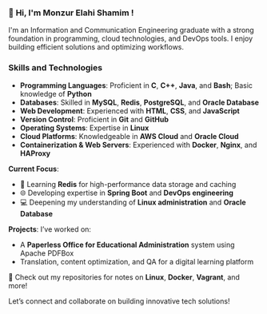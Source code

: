 ### 👋 **Hi, I'm Monzur Elahi Shamim !**  

I'm an Information and Communication Engineering graduate with a strong foundation in programming, cloud technologies, and DevOps tools. I enjoy building efficient solutions and optimizing workflows.

### Skills and Technologies  
- **Programming Languages**: Proficient in **C**, **C++**, **Java**, and **Bash**; Basic knowledge of **Python**  
- **Databases**: Skilled in **MySQL**, **Redis**, **PostgreSQL**, and **Oracle Database**  
- **Web Development**: Experienced with **HTML**, **CSS**, and **JavaScript**  
- **Version Control**: Proficient in **Git** and **GitHub**  
- **Operating Systems**: Expertise in **Linux**  
- **Cloud Platforms**: Knowledgeable in **AWS Cloud** and **Oracle Cloud**  
- **Containerization & Web Servers**: Experienced with **Docker**, **Nginx**, and **HAProxy**  

**Current Focus**:
- 🚀 Learning **Redis** for high-performance data storage and caching
- 🌐 Developing expertise in **Spring Boot** and **DevOps engineering**
- 💻 Deepening my understanding of **Linux administration** and **Oracle Database**

**Projects**:
I’ve worked on:
- A **Paperless Office for Educational Administration** system using Apache PDFBox
- Translation, content optimization, and QA for a digital learning platform

📌 Check out my repositories for notes on **Linux**, **Docker**, **Vagrant**, and more!

Let’s connect and collaborate on building innovative tech solutions!
